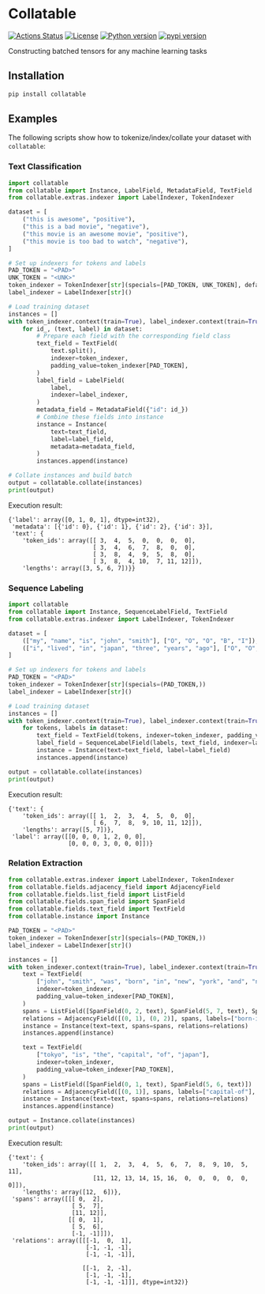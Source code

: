 # Collatable

[![Actions Status](https://github.com/altescy/collatable/workflows/CI/badge.svg)](https://github.com/altescy/collatable/actions/workflows/ci.yml)
[![License](https://img.shields.io/github/license/altescy/collatable)](https://github.com/altescy/collatable/blob/main/LICENSE)
[![Python version](https://img.shields.io/pypi/pyversions/collatable)](https://github.com/altescy/collatable)
[![pypi version](https://img.shields.io/pypi/v/collatable)](https://pypi.org/project/collatable/)

Constructing batched tensors for any machine learning tasks

## Installation

```bash
pip install collatable
```

## Examples

The following scripts show how to tokenize/index/collate your dataset with `collatable`:

### Text Classification

```python
import collatable
from collatable import Instance, LabelField, MetadataField, TextField
from collatable.extras.indexer import LabelIndexer, TokenIndexer

dataset = [
    ("this is awesome", "positive"),
    ("this is a bad movie", "negative"),
    ("this movie is an awesome movie", "positive"),
    ("this movie is too bad to watch", "negative"),
]

# Set up indexers for tokens and labels
PAD_TOKEN = "<PAD>"
UNK_TOKEN = "<UNK>"
token_indexer = TokenIndexer[str](specials=[PAD_TOKEN, UNK_TOKEN], default=UNK_TOKEN)
label_indexer = LabelIndexer[str]()

# Load training dataset
instances = []
with token_indexer.context(train=True), label_indexer.context(train=True):
    for id_, (text, label) in dataset:
        # Prepare each field with the corresponding field class
        text_field = TextField(
            text.split(),
            indexer=token_indexer,
            padding_value=token_indexer[PAD_TOKEN],
        )
        label_field = LabelField(
            label,
            indexer=label_indexer,
        )
        metadata_field = MetadataField({"id": id_})
        # Combine these fields into instance
        instance = Instance(
            text=text_field,
            label=label_field,
            metadata=metadata_field,
        )
        instances.append(instance)

# Collate instances and build batch
output = collatable.collate(instances)
print(output)
```

Execution result:

```text
{'label': array([0, 1, 0, 1], dtype=int32),
 'metadata': [{'id': 0}, {'id': 1}, {'id': 2}, {'id': 3}],
 'text': {
    'token_ids': array([[ 3,  4,  5,  0,  0,  0,  0],
                        [ 3,  4,  6,  7,  8,  0,  0],
                        [ 3,  8,  4,  9,  5,  8,  0],
                        [ 3,  8,  4, 10,  7, 11, 12]]),
    'lengths': array([3, 5, 6, 7])}}
```

### Sequence Labeling

```python
import collatable
from collatable import Instance, SequenceLabelField, TextField
from collatable.extras.indexer import LabelIndexer, TokenIndexer

dataset = [
    (["my", "name", "is", "john", "smith"], ["O", "O", "O", "B", "I"]),
    (["i", "lived", "in", "japan", "three", "years", "ago"], ["O", "O", "O", "U", "O", "O", "O"]),
]

# Set up indexers for tokens and labels
PAD_TOKEN = "<PAD>"
token_indexer = TokenIndexer[str](specials=(PAD_TOKEN,))
label_indexer = LabelIndexer[str]()

# Load training dataset
instances = []
with token_indexer.context(train=True), label_indexer.context(train=True):
    for tokens, labels in dataset:
        text_field = TextField(tokens, indexer=token_indexer, padding_value=token_indexer[PAD_TOKEN])
        label_field = SequenceLabelField(labels, text_field, indexer=label_indexer)
        instance = Instance(text=text_field, label=label_field)
        instances.append(instance)

output = collatable.collate(instances)
print(output)
```

Execution result:

```text
{'text': {
    'token_ids': array([[ 1,  2,  3,  4,  5,  0,  0],
                        [ 6,  7,  8,  9, 10, 11, 12]]),
    'lengths': array([5, 7])},
 'label': array([[0, 0, 0, 1, 2, 0, 0],
                 [0, 0, 0, 3, 0, 0, 0]])}
```

### Relation Extraction

```python
from collatable.extras.indexer import LabelIndexer, TokenIndexer
from collatable.fields.adjacency_field import AdjacencyField
from collatable.fields.list_field import ListField
from collatable.fields.span_field import SpanField
from collatable.fields.text_field import TextField
from collatable.instance import Instance

PAD_TOKEN = "<PAD>"
token_indexer = TokenIndexer[str](specials=(PAD_TOKEN,))
label_indexer = LabelIndexer[str]()

instances = []
with token_indexer.context(train=True), label_indexer.context(train=True):
    text = TextField(
        ["john", "smith", "was", "born", "in", "new", "york", "and", "now", "lives", "in", "tokyo"],
        indexer=token_indexer,
        padding_value=token_indexer[PAD_TOKEN],
    )
    spans = ListField([SpanField(0, 2, text), SpanField(5, 7, text), SpanField(11, 12, text)])
    relations = AdjacencyField([(0, 1), (0, 2)], spans, labels=["born-in", "lives-in"], indexer=label_indexer)
    instance = Instance(text=text, spans=spans, relations=relations)
    instances.append(instance)

    text = TextField(
        ["tokyo", "is", "the", "capital", "of", "japan"],
        indexer=token_indexer,
        padding_value=token_indexer[PAD_TOKEN],
    )
    spans = ListField([SpanField(0, 1, text), SpanField(5, 6, text)])
    relations = AdjacencyField([(0, 1)], spans, labels=["capital-of"], indexer=label_indexer)
    instance = Instance(text=text, spans=spans, relations=relations)
    instances.append(instance)

output = Instance.collate(instances)
print(output)
```

Execution result:

```text
{'text': {
    'token_ids': array([[ 1,  2,  3,  4,  5,  6,  7,  8,  9, 10,  5, 11],
                        [11, 12, 13, 14, 15, 16,  0,  0,  0,  0,  0,  0]]),
    'lengths': array([12,  6])},
 'spans': array([[[ 0,  2],
                  [ 5,  7],
                  [11, 12]],
                 [[ 0,  1],
                  [ 5,  6],
                  [-1, -1]]]),
 'relations': array([[[-1,  0,  1],
                      [-1, -1, -1],
                      [-1, -1, -1]],

                     [[-1,  2, -1],
                      [-1, -1, -1],
                      [-1, -1, -1]]], dtype=int32)}
```
